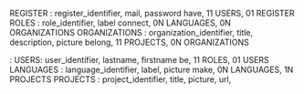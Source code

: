 REGISTER : register_identifier, mail, password
have, 11 USERS, 01 REGISTER
ROLES : role_identifier, label
connect, 0N LANGUAGES, 0N ORGANIZATIONS 
ORGANIZATIONS : organization_identifier, title, description, picture
belong, 11 PROJECTS, 0N ORGANIZATIONS

:
USERS: user_identifier, lastname, firstname
be, 11 ROLES, 01 USERS
LANGUAGES : language_identifier, label, picture
make, 0N LANGUAGES, 1N PROJECTS
PROJECTS : project_identifier, title, picture, url,